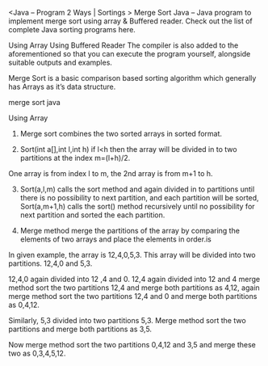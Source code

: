 <Java – Program 2 Ways | Sortings > 
Merge Sort Java –  Java program to implement merge sort using array & Buffered reader. Check out the list of complete Java sorting programs here.

Using Array
Using Buffered Reader
The compiler is also added to the aforementioned so that you can execute the program yourself, alongside suitable outputs and examples.

Merge Sort is a basic comparison based sorting algorithm which generally has Arrays as it’s data structure.

merge sort java

Using Array
1) Merge sort combines the two sorted arrays in sorted format.

2) Sort(int a[],int l,int h) if l<h then the array will be divided in to two partitions at the index m=(l+h)/2.

One array is from index l to m, the 2nd array is from m+1 to h.

3) Sort(a,l,m) calls the sort method and again divided in to partitions until there is no possibility to next partition, and each partition will be sorted, Sort(a,m+1,h) calls the sort() method recursively until no possibility for next partition and sorted the each partition.

4) Merge method merge the partitions of the array by comparing the elements of two arrays and place the elements in order.is 

In given example, the array is 12,4,0,5,3. This array will be divided into two partitions.  12,4,0 and 5,3.

12,4,0 again divided into 12 ,4 and 0. 12,4 again divided into 12 and 4 merge method sort the two partitions 12,4 and merge both partitions as 4,12, again merge method sort the two partitions 12,4 and 0 and merge both partitions as 0,4,12.

Similarly, 5,3 divided into two partitions 5,3. Merge method sort the two partitions and merge both partitions as 3,5.

Now merge method sort the two partitions 0,4,12 and 3,5 and merge these two as 0,3,4,5,12.